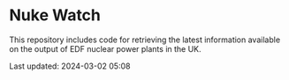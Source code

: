 # Nuke Watch

This repository includes code for retrieving the latest information available on the output of EDF nuclear power plants in the UK.

Last updated: 2024-03-02 05:08